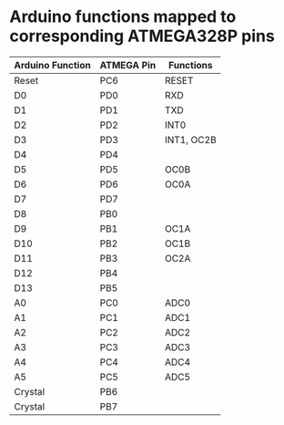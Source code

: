# Arduino functions mapped to corresponding ATMEGA328P pins

|**Arduino Function** | **ATMEGA Pin** | **Functions** |
| ------------------- | -------------- | ------------- |
| Reset               | PC6            | RESET         |
| D0                  | PD0            | RXD           |
| D1                  | PD1            | TXD           |
| D2                  | PD2            | INT0          |
| D3                  | PD3            | INT1, OC2B    |
| D4                  | PD4            |               |
| D5                  | PD5            | OC0B          |
| D6                  | PD6            | OC0A          |
| D7                  | PD7            |               |
| D8                  | PB0            |               |
| D9                  | PB1            | OC1A          |
| D10                 | PB2            | OC1B          |
| D11                 | PB3            | OC2A          |
| D12                 | PB4            |               |
| D13                 | PB5            |               |
| A0                  | PC0            | ADC0          |
| A1                  | PC1            | ADC1          |
| A2                  | PC2            | ADC2          |
| A3                  | PC3            | ADC3          |
| A4                  | PC4            | ADC4          |
| A5                  | PC5            | ADC5          |
| Crystal             | PB6            |               |
| Crystal             | PB7            |               |

